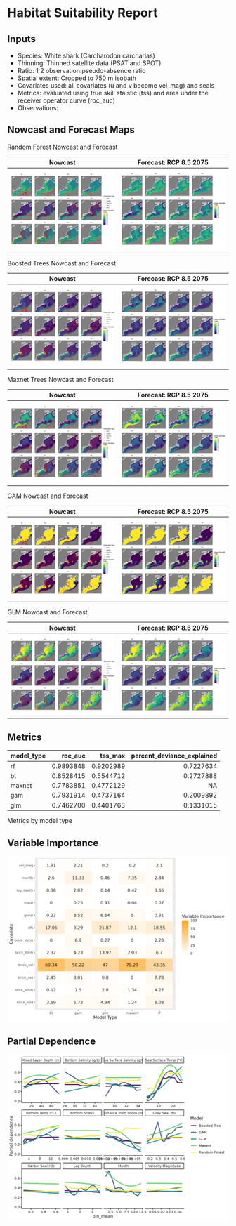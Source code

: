 Habitat Suitability Report
================

## Inputs

- Species: White shark (Carcharodon carcharias)
- Thinning: Thinned satellite data (PSAT and SPOT)
- Ratio: 1:2 observation:pseudo-absence ratio
- Spatial extent: Cropped to 750 m isobath
- Covariates used: all covariates (u and v become vel_mag) and seals
- Metrics: evaluated using true skill staistic (tss) and area under the
  receiver operator curve (roc_auc)
- Observations:

## Nowcast and Forecast Maps

Random Forest Nowcast and Forecast

| Nowcast | Forecast: RCP 8.5 2075 |
|:--:|:--:|
| ![](../../../../tidy_reports/versions/c21/100560/c21.100560.01_12_rf_compiled_casts.png) | ![](../../../../tidy_reports/versions/c21/100564/c21.100564.01_12_rf_compiled_casts.png) |

Boosted Trees Nowcast and Forecast

| Nowcast | Forecast: RCP 8.5 2075 |
|:--:|:--:|
| ![](../../../../tidy_reports/versions/c21/100560/c21.100560.01_12_bt_compiled_casts.png) | ![](../../../../tidy_reports/versions/c21/100564/c21.100564.01_12_bt_compiled_casts.png) |

Maxnet Trees Nowcast and Forecast

| Nowcast | Forecast: RCP 8.5 2075 |
|:--:|:--:|
| ![](../../../../tidy_reports/versions/c21/100560/c21.100560.01_12_maxent_compiled_casts.png) | ![](../../../../tidy_reports/versions/c21/100564/c21.100564.01_12_maxent_compiled_casts.png) |

GAM Nowcast and Forecast

| Nowcast | Forecast: RCP 8.5 2075 |
|:--:|:--:|
| ![](../../../../tidy_reports/versions/c21/100560/c21.100560.01_12_gam_compiled_casts.png) | ![](../../../../tidy_reports/versions/c21/100564/c21.100564.01_12_gam_compiled_casts.png) |

GLM Nowcast and Forecast

| Nowcast | Forecast: RCP 8.5 2075 |
|:--:|:--:|
| ![](../../../../tidy_reports/versions/c21/100560/c21.100560.01_12_glm_compiled_casts.png) | ![](../../../../tidy_reports/versions/c21/100564/c21.100564.01_12_glm_compiled_casts.png) |

## Metrics

| model_type |   roc_auc |   tss_max | percent_deviance_explained |
|:-----------|----------:|----------:|---------------------------:|
| rf         | 0.9893848 | 0.9202989 |                  0.7227634 |
| bt         | 0.8528415 | 0.5544712 |                  0.2727888 |
| maxnet     | 0.7783851 | 0.4772129 |                         NA |
| gam        | 0.7931914 | 0.4737164 |                  0.2009892 |
| glm        | 0.7462700 | 0.4401763 |                  0.1331015 |

Metrics by model type

## Variable Importance

![](m21.10056_tidy_compiled_files/figure-gfm/variable_importance-1.png)

## Partial Dependence

![](m21.10056_tidy_compiled_files/figure-gfm/partial_dependence-1.png)
